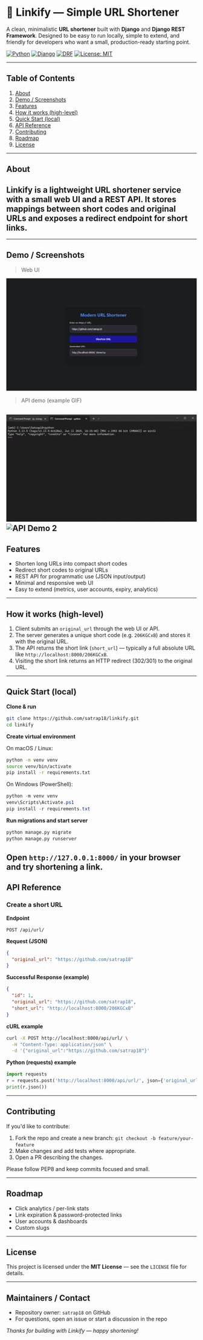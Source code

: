 # 🚀 Linkify — Simple URL Shortener

A clean, minimalistic **URL shortener** built with **Django** and **Django REST Framework**. Designed to be easy to run locally, simple to extend, and friendly for developers who want a small, production-ready starting point.

[![Python](https://img.shields.io/badge/Python-3.8%2B-blue)](https://python.org) [![Django](https://img.shields.io/badge/Django-4.2%2B-green)](https://djangoproject.com) [![DRF](https://img.shields.io/badge/DRF-3.14%2B-red)](https://www.django-rest-framework.org) [![License: MIT](https://img.shields.io/badge/License-MIT-yellow.svg)](LICENSE)

---

## Table of Contents

1. [About](#about)
2. [Demo / Screenshots](#demo--screenshots)
3. [Features](#features)
4. [How it works (high-level)](#how-it-works-high-level)
5. [Quick Start (local)](#quick-start-local)
6. [API Reference](#api-reference)
7. [Contributing](#contributing)
8. [Roadmap](#roadmap)
9. [License](#license)

---

## About

Linkify is a lightweight URL shortener service with a small web UI and a REST API. It stores mappings between short codes and original URLs and exposes a redirect endpoint for short links.
---

---

## Demo / Screenshots

> Web UI

![Web UI](img/web-ui.png)

> API demo (example GIF)

![API Demo](img/api-demo.gif)
![API Demo 2](img/api-demo-2.gif)
---

## Features

* Shorten long URLs into compact short codes
* Redirect short codes to original URLs
* REST API for programmatic use (JSON input/output)
* Minimal and responsive web UI
* Easy to extend (metrics, user accounts, expiry, analytics)

---

## How it works (high-level)

1. Client submits an `original_url` through the web UI or API.
2. The server generates a unique short code (e.g. `206KGCxB`) and stores it with the original URL.
3. The API returns the short link (`short_url`) — typically a full absolute URL like `http://localhost:8000/206KGCxB`.
4. Visiting the short link returns an HTTP redirect (302/301) to the original URL.

---

## Quick Start (local)

**Clone & run**

```bash
git clone https://github.com/satrap18/linkify.git
cd linkify
```

**Create virtual environment**

On macOS / Linux:

```bash
python -m venv venv
source venv/bin/activate
pip install -r requirements.txt
```

On Windows (PowerShell):

```powershell
python -m venv venv
venv\Scripts\Activate.ps1
pip install -r requirements.txt
```

**Run migrations and start server**

```bash
python manage.py migrate
python manage.py runserver
```

Open `http://127.0.0.1:8000/` in your browser and try shortening a link.
---

## API Reference

### Create a short URL

**Endpoint**

```
POST /api/url/
```

**Request (JSON)**

```json
{
  "original_url": "https://github.com/satrap18"
}
```

**Successful Response (example)**

```json
{
  "id": 1,
  "original_url": "https://github.com/satrap18",
  "short_url": "http://localhost:8000/206KGCxB"
}
```

**cURL example**

```bash
curl -X POST http://localhost:8000/api/url/ \
  -H "Content-Type: application/json" \
  -d '{"original_url":"https://github.com/satrap18"}'
```

**Python (requests) example**

```python
import requests
r = requests.post('http://localhost:8000/api/url/', json={'original_url': 'https://github.com/satrap18'})
print(r.json())
```

---
## Contributing

If you'd like to contribute:

1. Fork the repo and create a new branch: `git checkout -b feature/your-feature`
2. Make changes and add tests where appropriate.
3. Open a PR describing the changes.

Please follow PEP8 and keep commits focused and small.

---

## Roadmap

* Click analytics / per-link stats
* Link expiration & password-protected links
* User accounts & dashboards
* Custom slugs

---

## License

This project is licensed under the **MIT License** — see the `LICENSE` file for details.

---

## Maintainers / Contact

* Repository owner: `satrap18` on GitHub
* For questions, open an issue or start a discussion in the repo

*Thanks for building with Linkify — happy shortening!*
